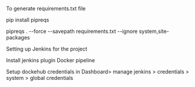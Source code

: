 
To generate requirements.txt file

pip install pipreqs

pipreqs . --force --savepath requirements.txt --ignore system,site-packages



Setting up Jenkins for the project


Install jenkins plugin Docker pipeline

Setup dockehub credentials in 
Dashboard> manage jenkins > credentials > system > global credentials

